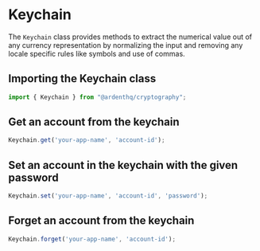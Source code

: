 # Keychain

The `Keychain` class provides methods to extract the numerical value out of any currency representation by normalizing the input and removing any locale specific rules like symbols and use of commas.

## Importing the Keychain class

```typescript
import { Keychain } from "@ardenthq/cryptography";
```

## Get an account from the keychain

```typescript
Keychain.get('your-app-name', 'account-id');
```

## Set an account in the keychain with the given password

```typescript
Keychain.set('your-app-name', 'account-id', 'password');
```

## Forget an account from the keychain

```typescript
Keychain.forget('your-app-name', 'account-id');
```
